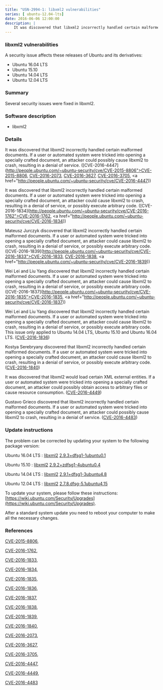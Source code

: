 ```yaml
---
title: "USN-2994-1: libxml2 vulnerabilities"
series: [ ubuntu-12.04-lts]
date: 2016-06-06 12:00:00
description: |
    It was discovered that libxml2 incorrectly handled certain malformed documents. If a user or automated system were tricked into opening a specially crafted document, an attacker could possibly cause libxml2 to crash, resulting in a denial of service. ([CVE-2016-4447](http://people.ubuntu.com/~ubuntu-security/cve/CVE-2015-8806">CVE-2015-8806</a>, <a href="http://people.ubuntu.com/~ubuntu-security/cve/CVE-2016-2073">CVE-2016-2073</a>, <a href="http://people.ubuntu.com/~ubuntu-security/cve/CVE-2016-3627">CVE-2016-3627</a>, <a href="http://people.ubuntu.com/~ubuntu-security/cve/CVE-2016-3705">CVE-2016-3705</a>, <a href="http://people.ubuntu.com/~ubuntu-security/cve/CVE-2016-4447))
--- 
```

 
 


### libxml2 vulnerabilities

A security issue affects these releases of Ubuntu and its derivatives:

* Ubuntu 16.04 LTS
* Ubuntu 15.10
* Ubuntu 14.04 LTS
* Ubuntu 12.04 LTS

### Summary

Several security issues were fixed in libxml2. 

### Software description

* libxml2 

### Details

It was discovered that libxml2 incorrectly handled certain malformed documents. If a user or automated system were tricked into opening a specially crafted document, an attacker could possibly cause libxml2 to crash, resulting in a denial of service. ([CVE-2016-4447](http://people.ubuntu.com/~ubuntu-security/cve/CVE-2015-8806">CVE-2015-8806</a>, <a href="http://people.ubuntu.com/~ubuntu-security/cve/CVE-2016-2073">CVE-2016-2073</a>, <a href="http://people.ubuntu.com/~ubuntu-security/cve/CVE-2016-3627">CVE-2016-3627</a>, <a href="http://people.ubuntu.com/~ubuntu-security/cve/CVE-2016-3705">CVE-2016-3705</a>, <a href="http://people.ubuntu.com/~ubuntu-security/cve/CVE-2016-4447))

It was discovered that libxml2 incorrectly handled certain malformed documents. If a user or automated system were tricked into opening a specially crafted document, an attacker could cause libxml2 to crash, resulting in a denial of service, or possibly execute arbitrary code. ([CVE-2016-1834](http://people.ubuntu.com/~ubuntu-security/cve/CVE-2016-1762">CVE-2016-1762</a>, <a href="http://people.ubuntu.com/~ubuntu-security/cve/CVE-2016-1834))

Mateusz Jurczyk discovered that libxml2 incorrectly handled certain malformed documents. If a user or automated system were tricked into opening a specially crafted document, an attacker could cause libxml2 to crash, resulting in a denial of service, or possibly execute arbitrary code. ([CVE-2016-1839](http://people.ubuntu.com/~ubuntu-security/cve/CVE-2016-1833">CVE-2016-1833</a>, <a href="http://people.ubuntu.com/~ubuntu-security/cve/CVE-2016-1838">CVE-2016-1838</a>, <a href="http://people.ubuntu.com/~ubuntu-security/cve/CVE-2016-1839))

Wei Lei and Liu Yang discovered that libxml2 incorrectly handled certain malformed documents. If a user or automated system were tricked into opening a specially crafted document, an attacker could cause libxml2 to crash, resulting in a denial of service, or possibly execute arbitrary code. ([CVE-2016-1837](http://people.ubuntu.com/~ubuntu-security/cve/CVE-2016-1835">CVE-2016-1835</a>, <a href="http://people.ubuntu.com/~ubuntu-security/cve/CVE-2016-1837))

Wei Lei and Liu Yang discovered that libxml2 incorrectly handled certain malformed documents. If a user or automated system were tricked into opening a specially crafted document, an attacker could cause libxml2 to crash, resulting in a denial of service, or possibly execute arbitrary code. This issue only applied to Ubuntu 14.04 LTS, Ubuntu 15.10 and Ubuntu 16.04 LTS. ([CVE-2016-1836](http://people.ubuntu.com/~ubuntu-security/cve/CVE-2016-1836))

Kostya Serebryany discovered that libxml2 incorrectly handled certain malformed documents. If a user or automated system were tricked into opening a specially crafted document, an attacker could cause libxml2 to crash, resulting in a denial of service, or possibly execute arbitrary code. ([CVE-2016-1840](http://people.ubuntu.com/~ubuntu-security/cve/CVE-2016-1840))

It was discovered that libxml2 would load certain XML external entities. If a user or automated system were tricked into opening a specially crafted document, an attacker could possibly obtain access to arbitrary files or cause resource consumption. ([CVE-2016-4449](http://people.ubuntu.com/~ubuntu-security/cve/CVE-2016-4449))

Gustavo Grieco discovered that libxml2 incorrectly handled certain malformed documents. If a user or automated system were tricked into opening a specially crafted document, an attacker could possibly cause libxml2 to crash, resulting in a denial of service. ([CVE-2016-4483](http://people.ubuntu.com/~ubuntu-security/cve/CVE-2016-4483)) 

### Update instructions

The problem can be corrected by updating your system to the following package version:

Ubuntu 16.04 LTS
 : [libxml2](https://launchpad.net/ubuntu/+source/libxml2) <span> [2.9.3+dfsg1-1ubuntu0.1](https://launchpad.net/ubuntu/+source/libxml2/2.9.3+dfsg1-1ubuntu0.1) </span> 

Ubuntu 15.10
 : [libxml2](https://launchpad.net/ubuntu/+source/libxml2) <span> [2.9.2+zdfsg1-4ubuntu0.4](https://launchpad.net/ubuntu/+source/libxml2/2.9.2+zdfsg1-4ubuntu0.4) </span> 

Ubuntu 14.04 LTS
 : [libxml2](https://launchpad.net/ubuntu/+source/libxml2) <span> [2.9.1+dfsg1-3ubuntu4.8](https://launchpad.net/ubuntu/+source/libxml2/2.9.1+dfsg1-3ubuntu4.8) </span> 

Ubuntu 12.04 LTS
 : [libxml2](https://launchpad.net/ubuntu/+source/libxml2) <span> [2.7.8.dfsg-5.1ubuntu4.15](https://launchpad.net/ubuntu/+source/libxml2/2.7.8.dfsg-5.1ubuntu4.15) </span> 

To update your system, please follow these instructions: [https://wiki.ubuntu.com/Security/Upgrades](https://wiki.ubuntu.com/Security/Upgrades).

After a standard system update you need to reboot your computer to make all the necessary changes. 

### References

 
 [CVE-2015-8806](http://people.ubuntu.com/~ubuntu-security/cve/CVE-2015-8806), 

 [CVE-2016-1762](http://people.ubuntu.com/~ubuntu-security/cve/CVE-2016-1762), 

 [CVE-2016-1833](http://people.ubuntu.com/~ubuntu-security/cve/CVE-2016-1833), 

 [CVE-2016-1834](http://people.ubuntu.com/~ubuntu-security/cve/CVE-2016-1834), 

 [CVE-2016-1835](http://people.ubuntu.com/~ubuntu-security/cve/CVE-2016-1835), 

 [CVE-2016-1836](http://people.ubuntu.com/~ubuntu-security/cve/CVE-2016-1836), 

 [CVE-2016-1837](http://people.ubuntu.com/~ubuntu-security/cve/CVE-2016-1837), 

 [CVE-2016-1838](http://people.ubuntu.com/~ubuntu-security/cve/CVE-2016-1838), 

 [CVE-2016-1839](http://people.ubuntu.com/~ubuntu-security/cve/CVE-2016-1839), 

 [CVE-2016-1840](http://people.ubuntu.com/~ubuntu-security/cve/CVE-2016-1840), 

 [CVE-2016-2073](http://people.ubuntu.com/~ubuntu-security/cve/CVE-2016-2073), 

 [CVE-2016-3627](http://people.ubuntu.com/~ubuntu-security/cve/CVE-2016-3627), 

 [CVE-2016-3705](http://people.ubuntu.com/~ubuntu-security/cve/CVE-2016-3705), 

 [CVE-2016-4447](http://people.ubuntu.com/~ubuntu-security/cve/CVE-2016-4447), 

 [CVE-2016-4449](http://people.ubuntu.com/~ubuntu-security/cve/CVE-2016-4449), 

 [CVE-2016-4483](http://people.ubuntu.com/~ubuntu-security/cve/CVE-2016-4483)
 

